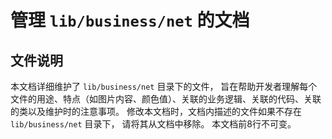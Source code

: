 # 管理 `lib/business/net` 的文档
## 文件说明
本文档详细维护了 `lib/business/net` 目录下的文件，
旨在帮助开发者理解每个文件的用途、特点（如图片内容、颜色值）、关联的业务逻辑、关联的代码、关联的类以及维护时的注意事项。
修改本文档时，文档内描述的文件如果不存在 `lib/business/net` 目录下，
请将其从文档中移除。
本文档前8行不可变。